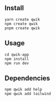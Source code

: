 ## Install 
```shell
yarn create qwik
npm create qwik
pnpm create qwik
```

## Usage
```shell
cd qwik-app
npm install
npm run dev
```

## Dependencies
```shell
npm qwik add help
npm qwik add tailwind
```